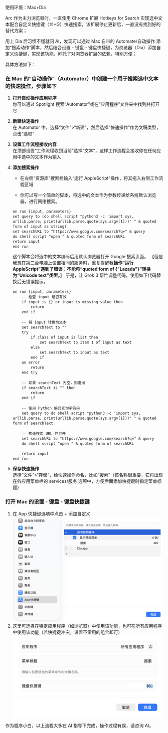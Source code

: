 使用环境：Mac+Dia

Arc 作为主力浏览器时，一直使用 Chrome 扩展 Hotkeys for Search 实现选中文本配合自定义快捷键（⌘+G）快速搜索，该扩展停止更新后，一直没有找到好的替代方案；

用上 Dia 后习惯不懂就问 AI，发现可以通过 Mac 自带的 Automate/自动操作 添加“搜索动作”脚本，然后结合设置 - 键盘 - 键盘快捷键，为浏览器（Dia）添加自定义快捷键，实现该功能，拜托了对浏览器扩展的依赖，特别方便；

具体方法如下：

### 在 Mac 的“自动操作”（Automator）中创建一个用于**搜索选中文本**的快速操作，步骤如下

1. **打开自动操作应用程序**  
    你可以通过 Spotlight 搜索“Automator”或在“应用程序”文件夹中找到并打开它
    
2. **新建快速操作**  
    在 Automator 中，选择“文件”>“新建”，然后选择“快速操作”作为文稿类型，点击“选取”
    
3. **设置工作流程接收内容**  
    在顶部设置“工作流程收到当前”选择“文本”，这样工作流程会接收你在任何应用中选中的文本作为输入
    
4. **添加搜索操作**
    
    - 在左侧“资源库”搜索栏输入“运行 AppleScript”操作，将其拖入右侧工作流程区域
        
    - 你可以写一个简单的脚本，将选中的文本作为参数传递给系统默认浏览器，进行网络搜索。

	```
	on run {input, parameters}
	set query to (do shell script "python3 -c 'import sys, urllib.parse; print(urllib.parse.quote(sys.argv[1]))' " & quoted form of input as string)
	set searchURL to "https://www.google.com/search?q=" & query
	do shell script "open " & quoted form of searchURL
	return input
	end run
	```

    这个脚本会将选中的文本编码后用默认浏览器打开 Google 搜索页面。
   【但是我想在第二台电脑上设置相同的服务时，重复提醒我**操作“运行 AppleScript”遇到了错误：不能将“quoted form of {"Lazada"}”转换为“Unicode text”类型。**】
   于是，让 Grok 3 帮忙调整代码，使用如下代码替换后无错误提示。

	```
	on run {input, parameters}
	    -- 检查 input 是否有效
	    if input is {} or input is missing value then
	        return
	    end if
	    
	    -- 将 input 转换为文本
	    set searchText to ""
	    try
	        if class of input is list then
	            set searchText to item 1 of input as text
	        else
	            set searchText to input as text
	        end if
	    on error
	        return
	    end try
	    
	    -- 如果 searchText 为空，则退出
	    if searchText is "" then
	        return
	    end if
	    
	    -- 使用 Python 编码查询字符串
	    set query to do shell script "python3 -c 'import sys, urllib.parse; print(urllib.parse.quote(sys.argv[1]))' " & quoted form of searchText
	    
	    -- 构造搜索 URL 并打开
	    set searchURL to "https://www.google.com/search?q=" & query
	    do shell script "open " & quoted form of searchURL
	    
	    return input
	end run
	```    

    
6. **保存快速操作**  
    选择“文件”>“存储”，给快速操作命名，比如“搜索”（该名称很重要，它将出现在各应用菜单栏的 services/服务 选项中，方便后面添加快捷键时指定菜单标题）

### 打开 Mac 的设置 - 键盘 - 键盘快捷键

1. 在 App 快捷键选项中点击 + 添加自定义  
   ![](img/Pasted%20image%2020250710104928.png)
2. 这里可选择在特定应用程序（如浏览器）中使用该功能，也可在所有应用程序中使用该功能（若快捷键冲突，设置不常用的组合即可）  
   ![](img/Pasted%20image%2020250710105443.png)

作为程序小白，以上流程大多在 AI 指导下完成，操作过程有误，请咨询 AI。
